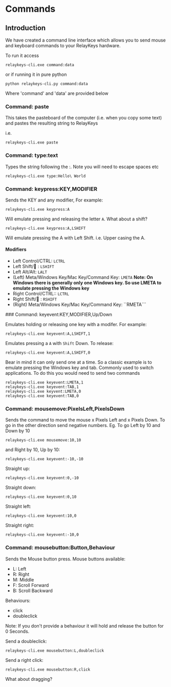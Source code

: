 # Commands

## Introduction

We have created a command line interface which allows you to send mouse and keyboard commands to your RelayKeys hardware. 

To run it access 

``relaykeys-cli.exe command:data``

or if running it in pure python

``python relaykeys-cli.py command:data``

Where 'command' and 'data' are provided below

### Command: paste

This takes the pasteboard of the computer (i.e. when you copy some text) and pastes the resulting string to RelayKeys

i.e. 

``relaykeys-cli.exe paste``


### Command: type:text

Types the string following the :. Note you will need to escape spaces etc 

``relaykeys-cli.exe type:Hello\ World``


### Command: keypress:KEY,MODIFIER

Sends the KEY and any modifier, For example:


``relaykeys-cli.exe keypress:A``

Will emulate pressing and releasing the letter `A`. What about a shift?

``relaykeys-cli.exe keypress:A,LSHIFT``

Will emulate pressing the A with Left Shift. i.e. Upper casing the A. 


#### Modifiers

* Left Control/CTRL: ``LCTRL``
* Left Shift/🔼 : ``LSHIFT``
* Left Alt/Alt: ``LALT``
* (Left) Meta/Windows Key/Mac Key/Command Key: ``LMETA`` **Note: On Windows there is generally only one Windows key. So use LMETA to emulate pressing the Windows key**
* Right Control/CTRL:: ``LCTRL``
* Right Shift/🔼 : ``RSHIFT``
* (Right) Meta/Windows Key/Mac Key/Command Key: ``RMETA``` 



### Command: keyevent:KEY,MODIFIER,Up/Down


Emulates holding or releasing one key with a modifer. For example:

``relaykeys-cli.exe keyevent:A,LSHIFT,1``

Emulates pressing a `A` with `Shift` Down.
To release: 

``relaykeys-cli.exe keyevent:A,LSHIFT,0``

Bear in mind it can only send one at a time. So a classic example is to emulate pressing the Windows key and tab. Commonly used to switch applications. To do this you would need to send two commands

	relaykeys-cli.exe keyevent:LMETA,1
	relaykeys-cli.exe keyevent:TAB,1
	relaykeys-cli.exe keyvent:LMETA,0
	relaykeys-cli.exe keyevent:TAB,0


### Command: mousemove:PixelsLeft,PixelsDown

Sends the command to move the mouse x Pixels Left and x Pixels Down. To go in the other direction send negative numbers. Eg. To go Left by 10 and Down by 10

``relaykeys-cli.exe mousemove:10,10``

and Right by 10, Up by 10: 

``relaykeys-cli.exe keyevent:-10,-10``

Straight up:

``relaykeys-cli.exe keyevent:0,-10``

Straight down:

``relaykeys-cli.exe keyevent:0,10``

Straight left:

``relaykeys-cli.exe keyevent:10,0``

Straight right:

``relaykeys-cli.exe keyevent:-10,0``


### Command: mousebutton:Button,Behaviour

Sends the Mouse button press. Mouse buttons available:

* L: Left
* R: Right
* M: Middle
* F: Scroll Forward
* B: Scroll Backward

Behaviours:

* click
* doubleclick

Note: If you don't provide a behaviour it will hold and release the button for 0 Seconds. 

Send a doubleclick:

``relaykeys-cli.exe mousebutton:L,doubleclick``

Send a right click:

``relaykeys-cli.exe mousebutton:R,click``

What about dragging? 

